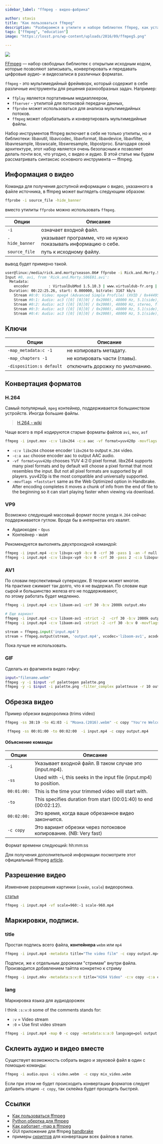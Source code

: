 ```yaml
---
sidebar_label: "ffmpeg - видео-фабрика"

author: stavis
title: "Как пользоваться ffmpeg"
description: "Разбираемся в утилите и наборе библиотек ffmpeg, как установить, использовать, научиться"
tags: ["ffmpeg", "education"]
image: "https://losst.pro/wp-content/uploads/2016/09/ffmpeg5.png"

---
```


![](https://losst.pro/wp-content/uploads/2016/09/ffmpeg5.png)

[FFmpeg](https://ffmpeg.org/) — набор свободных библиотек с открытым исходным кодом, которые позволяют записывать, конвертировать и передавать цифровые аудио- и видеозаписи в различных форматах.

`ffmpeg` - это мультимедийный фреймворк, который содержит в себе различные инструменты для решения разнообразных задач. Например:

- `ffplay` является портативным медиаплеером, 
- `ffserver` - утилитой для потоковой передачи данных,
- `ffprobe` может использоваться для анализа мультимедийных потоков.
- `ffmpeg` может обрабатывать и конвертировать мультимедийные файлы.

Набор инструментов ffmpeg включает в себя не только утилиты, но и библиотеки: libavutil, libavcodec, libavformat, libavdevice, libavfilter, libavresample, libswscale, libswresample, libpostproc. Благодаря своей архитектуре, этот набор является очень безопасным и позволяет делать почти все, что угодно, с видео и аудио. В этой статье мы будем рассматривать синтаксис основного инструмента — ffmpeg.

## Информация о видео

Команда для получения доступной информации о видео, указанного в файле источника, в ffmpeg может выглядеть следующим образом:

```bash
ffprobe -i source_file -hide_banner
```

вместо утилиты `ffprobe` можно использовать `ffmpeg`.

| Опции | Описание |
| --- | --- |
| `-i` | означает входной файл. |
| `-hide_banner` |  указывает программе, что не нужно показывать информацию о себе. |
| `source_file` | путь к исходному файлу. |

вывод будет примерно такой.

```bash
user@linux:/media/rick.and.morty/season.06# ffprobe -i Rick.and.Morty.S06E01.avi -hide_banner
Input #0, avi, from 'Rick.and.Morty.S06E01.avi':
  Metadata:
    encoder         : VirtualDubMod 1.5.10.3 | www.virtualdub-fr.org || (build 2550/release)
  Duration: 00:22:25.26, start: 0.000000, bitrate: 3167 kb/s
    Stream #0:0: Video: mpeg4 (Advanced Simple Profile) (XVID / 0x44495658), yuv420p, 720x400 [SAR 1:1 DAR 9:5], 1799 kb/s, 23.98 fps, 23.98 tbr, 23.98 tbn, 23.98 tbc
    Stream #0:1: Audio: ac3 ([0] [0][0] / 0x2000), 48000 Hz, 5.1(side), fltp, 384 kb/s
    Stream #0:2: Audio: ac3 ([0] [0][0] / 0x2000), 48000 Hz, stereo, fltp, 192 kb/s
    Stream #0:3: Audio: ac3 ([0] [0][0] / 0x2000), 48000 Hz, 5.1(side), fltp, 384 kb/s
    Stream #0:4: Audio: ac3 ([0] [0][0] / 0x2000), 48000 Hz, 5.1(side), fltp, 384 kb/s
```

## Ключи

| Опции | Описание |
| --- | --- |
| `-map_metadata:c -1` | не копировать метадату. |
| `-map_chapters -1` | не копировать части (главы). |
| `-disposition:s default` | отключить дорожку по умолчанию. |

## Конвертация форматов

### H.264

Самый популярный, `mpeg` контейнер, поддерживается большинством устройств.
Иногда большие файлы.

> [H.264 - wiki](https://ru.wikipedia.org/wiki/H.264)

Чаще всего в mp4 кодируются старые форматы файлов `avi`, `mov`, `asf`

```bash
ffmpeg -i input.mov -c:v libx264 -c:a aac -vf format=yuv420p -movflags +faststart output.mp4
```

- `-c:v libx264` choose encoder `libx264` to output `H.264` video.
- `-c:a aac` choose encoder aac to output AAC audio.
- `-vf format=yuv420p` chooses YUV 4:2:0 pixel format. libx264 supports many pixel formats and by default will choose a pixel format that most resembles the input. But not all pixel formats are supported by all players. yuv420p is the most compatible and universally supported.
- `-movflags +faststart` same as the Web Optimized option in Handbrake. After encoding completes it moves a chunk of info from the end of file to the beginning so it can start playing faster when viewing via download.


### VP9

Возможно следующий массовый формат после ухода `H.264`
сейчас поддерживается гуглом. Вроде бы в интернетах его хвалят.

- Аудиокодек - `Opus`
- Контейнер - `WebM`

Рекомендуется выполнять двухпроходной командой:

```bash
ffmpeg -i input.mp4 -c:v libvpx-vp9 -b:v 0 -crf 30 -pass 1 -an -f null NUL && ^
ffmpeg -i input.mp4 -c:v libvpx-vp9 -b:v 0 -crf 30 -pass 2 -c:a libopus output.webm
```

### AV1

По словам перспективный суперкодек. В теории может многое.  
На практике сжимает так долго, что я не выдержал.
По словам еще сырой и большинство железа его не поддерживаеют,  
по этому работать будет медленно.


```bash
ffmpeg -i input.mp4 -c:v libaom-av1 -crf 30 -b:v 2000k output.mkv

# Еще вариант
ffmpeg -i input.mp4 -c:v libaom-av1 -strict -2  -crf 30 -b:v 2000k output.mkv
ffmpeg -i input.mp4 -c:v libaom-av1 -strict -2 -crf 30 -b:v 0 -movflags +faststart output.mp4
```

```python
stream = ffmpeg.input('input.mp4')
stream = ffmpeg.output(stream, 'output.mp4', vcodec='libaom-av1', acodec='libopus', strict='-2')
```

Пока лучше не использовать.

### GIF

Сделать из фрагмента видео гифку:

```bash
input="filename.webm"
ffmpeg -y -i $input -vf palettegen palette.png
ffmpeg -y -i $input -i palette.png -filter_complex paletteuse -r 10 out.gif
```

## Обрезка видео

Пример обрезки видеоролика (trims video)

```bash
ffmpeg -ss 38:19 -to 41:03 -i "Моана.(2016).webm" -c copy "You're Welcome.ru.webm"
```

```bash
 ffmpeg -ss 00:01:00 -to 00:02:00  -i input.mp4 -c copy output.mp4
```

#### Объяснение команды

| Опции | Описание |
| --- | --- |
| `-i` | Указывает входной файл. В таком случае это (input.mp4). |
| `-ss` | Used with -i, this seeks in the input file (input.mp4) to position. |
| `00:01:00:` | This is the time your trimmed video will start with. |
| `-to` | This specifies duration from start (00:01:40) to end (00:02:12). |
| `00:02:00:` | Это время, когда ваше обрезанное видео закончится. |
| `-c copy` | Это вариант обрезки через потоковое копирование. (NB: Very fast) |

Формат времени следующий: hh:mm:ss

Для получения дополнительной информации посмотрите этот официальный ffmpeg [article](https://trac.ffmpeg.org/wiki/Seeking#Cuttingsmallsections).


## Разрешение видео

Изменение разрешения картинки (`скейл`, `scale`) видеоролика.

[статья](https://trac.ffmpeg.org/wiki/Scaling)

```bash
ffmpeg -i input.mp4 -vf scale=960:-1 scale-960.mp4
```

## Маркировки, подписи.

### title

Простая подпись всего файла, **контейнера** `webm` или `mp4`

```bash
ffmpeg -i input.mp4 -metadata title="The video film" -c copy output.mp4
```

Подписи, же к отдельным дорожкам "стримам" внутри файла. Производится добавлением тайтла конкретно к стриму

```bash
ffmpeg -i input.mkv -metadata:s:v:0 title="H264 Video" -c:v copy -c:a copy -c:s copy Output.mkv
```

### lang

Маркировка языка для аудиодорожек

I think `:s:v:0` some of the comments stands for:

- `:v` = Video stream
- `:0` = Use first video stream

```bash
ffmpeg -i input.mp4 -map 0 -c copy -metadata:s:a:0 language=pol output.mp4
```

## Склеить аудио и видео вместе

Существует возможность собрать видео и звуковой файл в один с помощью команды:

```bash
ffmpeg -i audio.opus -i video.webm  -c copy mix_video.webm
```

Если при этом не будет происходить конвертации форматов следует добавить опцию `-c copy`, так склейка будет проходить быстрей.

## Ссылки

- [Как пользоваться ffmpeg](https://losst.pro/poleznye-komandy-ffmpeg)
- [Python обертка для ffmpeg](https://github.com/kkroening/ffmpeg-python)
- [Как работает -map в ffmpeg](https://write.corbpie.com/understanding-ffmpeg-map-with-examples/)
- GUI приложение для ffmpeg [handbrake](https://handbrake.fr/)
- примеры [скриптов](https://ottverse.com/convert-all-files-inside-folder-ffmpeg-batch-convert/) для конвертации всех файлов в папке.

